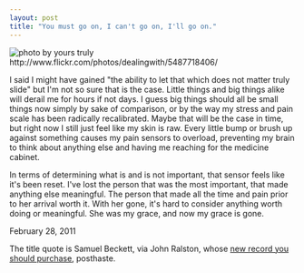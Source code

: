 ```yaml
---
layout: post
title: "You must go on, I can't go on, I'll go on."
---
```


<img src="http://farm6.static.flickr.com/5018/5487718406_8dcbb88dfe.jpg" title="photo by yours truly http://www.flickr.com/photos/dealingwith/5487718406/">

I said I might have gained "the ability to let that which does not matter truly slide" but I'm not so sure that is the case. Little things and big things alike will derail me for hours if not days. I guess big things should all be small things now simply by sake of comparison, or by the way my stress and pain scale has been radically recalibrated. Maybe that will be the case in time, but right now I still just feel like my skin is raw. Every little bump or brush up against something causes my pain sensors to overload, preventing my brain to think about anything else and having me reaching for the medicine cabinet.

In terms of determining what is and is not important, that sensor feels like it's been reset. I've lost the person that was the most important, that made anything else meaningful. The person that made all the time and pain prior to her arrival worth it. With her gone, it's hard to consider anything worth doing or meaningful. She was my grace, and now my grace is gone.

<p class="date">February 28, 2011</p>

<p class="postscript">The title quote is Samuel Beckett, via John Ralston, whose <a href="http://johnralston.bandcamp.com/">new record you should purchase</a>, posthaste.</p>